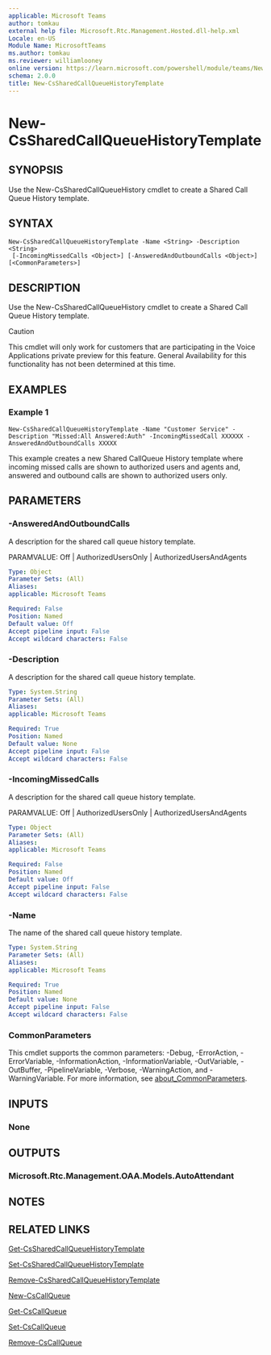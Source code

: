 ```yaml
---
applicable: Microsoft Teams
author: tomkau
external help file: Microsoft.Rtc.Management.Hosted.dll-help.xml
Locale: en-US
Module Name: MicrosoftTeams
ms.author: tomkau
ms.reviewer: williamlooney
online version: https://learn.microsoft.com/powershell/module/teams/New-CsSharedCallQueueHistoryTemplate
schema: 2.0.0
title: New-CsSharedCallQueueHistoryTemplate
---
```


# New-CsSharedCallQueueHistoryTemplate

## SYNOPSIS
Use the New-CsSharedCallQueueHistory cmdlet to create a Shared Call Queue History template.

## SYNTAX

```
New-CsSharedCallQueueHistoryTemplate -Name <String> -Description <String>
 [-IncomingMissedCalls <Object>] [-AnsweredAndOutboundCalls <Object>] [<CommonParameters>]
```

## DESCRIPTION
Use the New-CsSharedCallQueueHistory cmdlet to create a Shared Call Queue History template.

> [!CAUTION]
> This cmdlet will only work for customers that are participating in the Voice Applications private preview for this feature. General Availability for this functionality has not been determined at this time.

## EXAMPLES

### Example 1
```
New-CsSharedCallQueueHistoryTemplate -Name "Customer Service" -Description "Missed:All Answered:Auth" -IncomingMissedCall XXXXXX -AnsweredAndOutboundCalls XXXXX
```

This example creates a new Shared CallQueue History template where incoming missed calls are shown to authorized users and agents and, answered and outbound calls are shown to authorized users only.

## PARAMETERS

### -AnsweredAndOutboundCalls
A description for the shared call queue history template.

PARAMVALUE: Off | AuthorizedUsersOnly | AuthorizedUsersAndAgents

```yaml
Type: Object
Parameter Sets: (All)
Aliases:
applicable: Microsoft Teams

Required: False
Position: Named
Default value: Off
Accept pipeline input: False
Accept wildcard characters: False
```

### -Description
A description for the shared call queue history template.

```yaml
Type: System.String
Parameter Sets: (All)
Aliases:
applicable: Microsoft Teams

Required: True
Position: Named
Default value: None
Accept pipeline input: False
Accept wildcard characters: False
```

### -IncomingMissedCalls
A description for the shared call queue history template.

PARAMVALUE: Off | AuthorizedUsersOnly | AuthorizedUsersAndAgents

```yaml
Type: Object
Parameter Sets: (All)
Aliases:
applicable: Microsoft Teams

Required: False
Position: Named
Default value: Off
Accept pipeline input: False
Accept wildcard characters: False
```

### -Name
The name of the shared call queue history template.

```yaml
Type: System.String
Parameter Sets: (All)
Aliases:
applicable: Microsoft Teams

Required: True
Position: Named
Default value: None
Accept pipeline input: False
Accept wildcard characters: False
```

### CommonParameters
This cmdlet supports the common parameters: -Debug, -ErrorAction, -ErrorVariable, -InformationAction, -InformationVariable, -OutVariable, -OutBuffer, -PipelineVariable, -Verbose, -WarningAction, and -WarningVariable. For more information, see [about_CommonParameters](https://go.microsoft.com/fwlink/?LinkID=113216).

## INPUTS

### None

## OUTPUTS

### Microsoft.Rtc.Management.OAA.Models.AutoAttendant

## NOTES

## RELATED LINKS

[Get-CsSharedCallQueueHistoryTemplate](./Get-CsSharedCallQueueHistoryTemplate.md)

[Set-CsSharedCallQueueHistoryTemplate](./Set-CsSharedCallQueueHistoryTemplate.md)

[Remove-CsSharedCallQueueHistoryTemplate](./Remove-CsSharedCallQueueHistoryTemplate.md)

[New-CsCallQueue](./New-CsCallQueue.md)

[Get-CsCallQueue](./Get-CsCallQueue.md)

[Set-CsCallQueue](./Set-CsCallQueue.md)

[Remove-CsCallQueue](./Remove-CsCallQueue.md)




